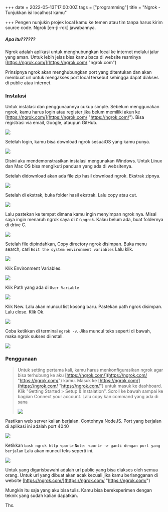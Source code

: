 +++
date = 2022-05-13T17:00:00Z
tags = ["programming"]
title = "Ngrok - Tunjukkan isi localhost kamu"

+++
Pengen nunjukin projek local kamu ke temen atau tim tanpa harus kirim  source code. Ngrok \[en-ji-rok\] jawabannya.


##### Apa itu??????


Ngrok adalah aplikasi untuk menghubungkan local ke internet melalui jalur yang aman. Untuk lebih jelas bisa kamu baca di website resminya [https://ngrok.com/](https://ngrok.com/ "ngrok.com")


Prinsipnya ngrok akan menghubungkan port yang ditentukan dan akan membuat url untuk mengakses port local tersebut sehingga dapat diakses di public atau internet.


### Instalasi


Untuk instalasi dan penggunaannya cukup simple. Sebelum menggunakan ngrok, kamu harus login atau register jika belum memiliki akun ke [https://ngrok.com/](https://ngrok.com/ "https://ngrok.com/"). Bisa registrasi via email, Google, ataupun GitHub.


![](https://res.cloudinary.com/dblexpcs4/image/upload/v1652504544/uploads/ngrok-secure-introspectable-tunnels-to-localhost_o9uexx.png)


Setelah login, kamu bisa download ngrok sesuaiOS yang kamu punya.


![](https://res.cloudinary.com/dblexpcs4/image/upload/v1652504768/uploads/Setup-ngrok_wnwen5.png)


Disini aku mendemonstrasikan instalasi mengunakan Windows. Untuk Linux dan Mac OS bisa mengikuti panduan yang ada di websitenya.


Setelah didownload akan ada file zip hasil download ngrok. Ekstrak zipnya.


![](https://res.cloudinary.com/dblexpcs4/image/upload/v1652505703/uploads/Screenshot_2022-05-14_122112_oaaf43.png)


Setelah di ekstrak, buka folder hasil ekstrak. Lalu copy atau cut.


![](https://res.cloudinary.com/dblexpcs4/image/upload/v1652505847/uploads/Screenshot_2022-05-14_122351_zjhahs.png)


Lalu pastekan ke tempat dimana kamu ingin menyimpan ngrok nya. Misal saya ingin menaruh ngrok saya di `C:\ngrok`. Kalau belum ada, buat foldernya di drive C.


![](https://res.cloudinary.com/dblexpcs4/image/upload/v1652506463/uploads/Screenshot_2022-05-14_123413_gzew8v.png)


Setelah file dipindahkan, Copy directory ngrok disimpan. Buka menu search, cari `Edit the system environment variables` Lalu klik.


![](https://res.cloudinary.com/dblexpcs4/image/upload/v1652506724/uploads/Screenshot_2022-05-14_123642_qvehkx.png)


Klik Environment Variables.


![](https://res.cloudinary.com/dblexpcs4/image/upload/v1652507188/uploads/Screenshot_2022-05-14_124403_glwy7l.png)


Klik Path yang ada di `User Variable`


![](https://res.cloudinary.com/dblexpcs4/image/upload/v1652507187/uploads/Screenshot_2022-05-14_124431_ldjd14.png)


Klik New. Lalu akan muncul list kosong baru. Pastekan path ngrok disimpan. Lalu close. Klik Ok.


![](https://res.cloudinary.com/dblexpcs4/image/upload/v1652507187/uploads/Screenshot_2022-05-14_124531_f8lvqz.png)


Coba ketikkan di terminal `ngrok -v`. Jika muncul teks seperti di bawah, maka ngrok sukses diinstall.


![](https://res.cloudinary.com/dblexpcs4/image/upload/v1652507582/uploads/term_a3t6hi.png)


### Penggunaan

> Untuk setting pertama kali, kamu harus menkonfigurasikan ngrok agar bisa terhubung ke aku [https://ngrok.com/](https://ngrok.com/ "https://ngrok.com/") kamu. Masuk ke [https://ngrok.com/](https://ngrok.com/ "https://ngrok.com/") untuk masuk ke dashboard. 
> Klik "Getting Started > Setup & Instalation". Scroll ke bawah sampai ke bagiian Connect your account. Lalu copy kan command yang ada di sana
>
> ![](https://res.cloudinary.com/dblexpcs4/image/upload/v1652508384/uploads/Setup-ngrok_1_sg8no5.png)
>


Pastikan web server kalian berjalan. Contohnya NodeJS. Port yang berjalan di aplikasi ini adalah port 4040

![](https://res.cloudinary.com/dblexpcs4/image/upload/v1652508641/uploads/Screenshot_2022-05-14_130920_od18so.png)

Ketikkan `bash ngrok http <port>`
`Note: <port> -> ganti dengan port yang berjalan`
Lalu akan muncul teks seperti ini.

![](https://res.cloudinary.com/dblexpcs4/image/upload/v1652509063/uploads/ngrokurl_u5u7ub.png)

Untuk yang digarisbawahi adalah url public yang bisa diakses oleh semua orang. Untuk url yang dibuat akan acak kecuali jika kamu berlangganan di website [https://ngrok.com/](https://ngrok.com/ "https://ngrok.com/") 

Mungkin itu saja yang aku bisa tulis. Kamu bisa bereksperimen dengan teknik yang sudah kalian dapatkan.

Thx.